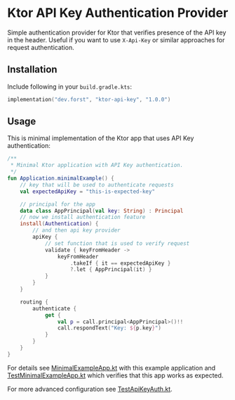 # Ktor API Key Authentication Provider

Simple authentication provider for Ktor that verifies presence of the API key in the header. Useful if you want to use `X-Api-Key` or
similar approaches for request authentication.

## Installation

Include following in your `build.gradle.kts`:

```kotlin
implementation("dev.forst", "ktor-api-key", "1.0.0")
```

## Usage

This is minimal implementation of the Ktor app that uses API Key authentication:

```kotlin
/**
 * Minimal Ktor application with API Key authentication.
 */
fun Application.minimalExample() {
    // key that will be used to authenticate requests
    val expectedApiKey = "this-is-expected-key"

    // principal for the app
    data class AppPrincipal(val key: String) : Principal
    // now we install authentication feature
    install(Authentication) {
        // and then api key provider
        apiKey {
            // set function that is used to verify request
            validate { keyFromHeader ->
                keyFromHeader
                    .takeIf { it == expectedApiKey }
                    ?.let { AppPrincipal(it) }
            }
        }
    }

    routing {
        authenticate {
            get {
                val p = call.principal<AppPrincipal>()!!
                call.respondText("Key: ${p.key}")
            }
        }
    }
}
```

For details see [MinimalExampleApp.kt](src/test/kotlin/dev/forst/ktor/apikey/MinimalExampleApp.kt) with this example application and [TestMinimalExampleApp.kt](src/test/kotlin/dev/forst/ktor/apikey/TestMinimalExampleApp.kt) which verifies that this app works as expected.

For more advanced configuration see [TestApiKeyAuth.kt](src/test/kotlin/dev/forst/ktor/apikey/TestApiKeyAuth.kt).
